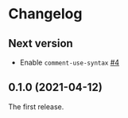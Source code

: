 # Changelog

## Next version

- Enable `comment-use-syntax` [#4](https://github.com/ybiquitous/rbs-mode/pull/4)

## 0.1.0 (2021-04-12)

The first release.
